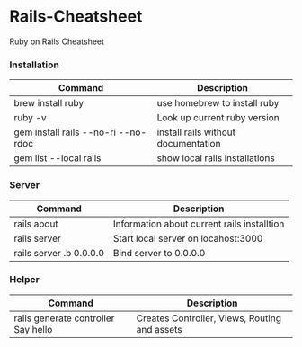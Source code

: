 # Rails-Cheatsheet
Ruby on Rails Cheatsheet

### Installation

| Command | Description |
| ----------- | ----------- |
| brew install ruby | use homebrew to install ruby |
| ruby -v | Look up current ruby version |
| gem install rails --no-ri --no-rdoc | install rails without documentation |
| gem list --local rails | show local rails installations |

### Server

| Command | Description |
| ----------- | ----------- |
| rails about | Information about current rails installtion |
| rails server | Start local server on locahost:3000 |
| rails server .b 0.0.0.0 | Bind server to 0.0.0.0 |

### Helper

| Command | Description |
| ----------- | ----------- |
| rails generate controller Say hello  | Creates Controller, Views, Routing and assets |
